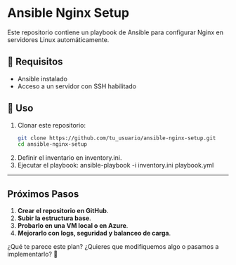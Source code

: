 # Ansible Nginx Setup
Este repositorio contiene un playbook de Ansible para configurar Nginx en servidores Linux automáticamente.

## 📌 Requisitos
- Ansible instalado
- Acceso a un servidor con SSH habilitado

## 🚀 Uso
1. Clonar este repositorio:
   ```sh
   git clone https://github.com/tu_usuario/ansible-nginx-setup.git
   cd ansible-nginx-setup

2. Definir el inventario en inventory.ini.
3. Ejecutar el playbook:
    ansible-playbook -i inventory.ini playbook.yml

---

## **Próximos Pasos**
1. **Crear el repositorio en GitHub**.
2. **Subir la estructura base**.
3. **Probarlo en una VM local o en Azure**.
4. **Mejorarlo con logs, seguridad y balanceo de carga**.

¿Qué te parece este plan? ¿Quieres que modifiquemos algo o pasamos a implementarlo? 🚀
